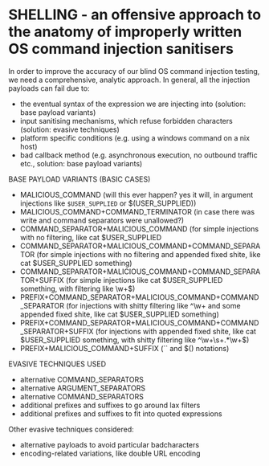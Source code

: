 # SHELLING - an offensive approach to the anatomy of improperly written OS command injection sanitisers

In order to improve the accuracy of our blind OS command injection testing, we need a comprehensive, analytic approach. In general, all the injection payloads can fail due to:
- the eventual syntax of the expression we are injecting into (solution: base payload variants)
- input sanitising mechanisms, which refuse forbidden characters (solution: evasive techniques)
- platform specific conditions (e.g. using a windows command on a nix host)
- bad callback method (e.g. asynchronous execution, no outbound traffic etc., solution: base payload variants)


BASE PAYLOAD VARIANTS (BASIC CASES)

- MALICIOUS_COMMAND (will this ever happen? yes it will, in argument injections like `$USER_SUPPLIED` or $(USER_SUPPLIED))
- MALICIOUS_COMMAND+COMMAND_TERMINATOR (in case there was write and command separators were unallowed?)
- COMMAND_SEPARATOR+MALICIOUS_COMMAND (for simple injections with no filtering, like cat $USER_SUPPLIED
- COMMAND_SEPARATOR+MALICIOUS_COMMAND+COMMAND_SEPARATOR (for simple injections with no filtering and appended fixed shite, like cat $USER_SUPPLIED something)
- COMMAND_SEPARATOR+MALICIOUS_COMMAND+COMMAND_SEPARATOR+SUFFIX (for simple injections like cat $USER_SUPPLIED something, with filtering like \w+$)
- PREFIX+COMMAND_SEPARATOR+MALICIOUS_COMMAND+COMMAND_SEPARATOR (for injections with shitty filtering like ^\w+ and some appended fixed shite, like cat $USER_SUPPLIED something)
- PREFIX+COMMAND_SEPARATOR+MALICIOUS_COMMAND+COMMAND_SEPARATOR+SUFFIX (for injections with appended fixed shite, like cat $USER_SUPPLIED something, with shitty filtering like ^\w+\s+.*\w+$)
- PREFIX+MALICIOUS_COMMAND+SUFFIX (`` and $() notations)



EVASIVE TECHNIQUES USED
- alternative COMMAND_SEPARATORS
- alternative ARGUMENT_SEPARATORS
- alternative COMMAND_SEPARATORS
- additional prefixes and suffixes to go around lax filters
- additional prefixes and suffixes to fit into quoted expressions

Other evasive techniques considered:
- alternative payloads to avoid particular badcharacters
- encoding-related variations, like double URL encoding

